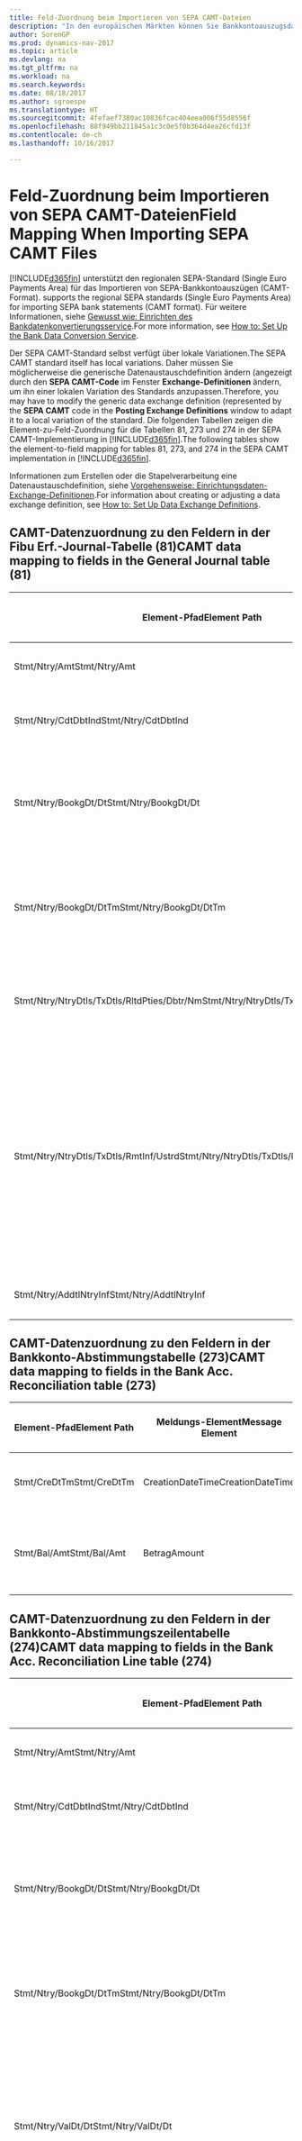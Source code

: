 ```yaml
---
title: Feld-Zuordnung beim Importieren von SEPA CAMT-Dateien
description: "In den europäischen Märkten können Sie Bankkontoauszugsdateien in den regionalen SEPA-Standards (einzelner Eurozahlungs-Bereich) importieren."
author: SorenGP
ms.prod: dynamics-nav-2017
ms.topic: article
ms.devlang: na
ms.tgt_pltfrm: na
ms.workload: na
ms.search.keywords: 
ms.date: 08/18/2017
ms.author: sgroespe
ms.translationtype: HT
ms.sourcegitcommit: 4fefaef7380ac10836fcac404eea006f55d8556f
ms.openlocfilehash: 88f949bb211845a1c3c0e5f0b364d4ea26cfd13f
ms.contentlocale: de-ch
ms.lasthandoff: 10/16/2017

---
```

# <a name="field-mapping-when-importing-sepa-camt-files"></a><span data-ttu-id="f242c-103">Feld-Zuordnung beim Importieren von SEPA CAMT-Dateien</span><span class="sxs-lookup"><span data-stu-id="f242c-103">Field Mapping When Importing SEPA CAMT Files</span></span>
[!INCLUDE[d365fin](includes/d365fin_md.md)]<span data-ttu-id="f242c-104"> unterstützt den regionalen SEPA-Standard (Single Euro Payments Area) für das Importieren von SEPA-Bankkontoauszügen (CAMT-Format).</span><span class="sxs-lookup"><span data-stu-id="f242c-104"> supports the regional SEPA standards (Single Euro Payments Area) for importing SEPA bank statements (CAMT format).</span></span> <span data-ttu-id="f242c-105">Für weitere Informationen, siehe [Gewusst wie: Einrichten des Bankdatenkonvertierungsservice](bank-how-setup-bank-data-conversion-service.md).</span><span class="sxs-lookup"><span data-stu-id="f242c-105">For more information, see [How to: Set Up the Bank Data Conversion Service](bank-how-setup-bank-data-conversion-service.md).</span></span>  

 <span data-ttu-id="f242c-106">Der SEPA CAMT-Standard selbst verfügt über lokale Variationen.</span><span class="sxs-lookup"><span data-stu-id="f242c-106">The SEPA CAMT standard itself has local variations.</span></span> <span data-ttu-id="f242c-107">Daher müssen Sie möglicherweise die generische Datenaustauschdefinition ändern (angezeigt durch den **SEPA CAMT-Code** im Fenster **Exchange-Definitionen** ändern, um ihn einer lokalen Variation des Standards anzupassen.</span><span class="sxs-lookup"><span data-stu-id="f242c-107">Therefore, you may have to modify the generic data exchange definition (represented by the **SEPA CAMT** code in the **Posting Exchange Definitions** window to adapt it to a local variation of the standard.</span></span> <span data-ttu-id="f242c-108">Die folgenden Tabellen zeigen die Element-zu-Feld-Zuordnung für die Tabellen 81, 273 und 274 in der SEPA CAMT-Implementierung in [!INCLUDE[d365fin](includes/d365fin_md.md)].</span><span class="sxs-lookup"><span data-stu-id="f242c-108">The following tables show the element-to-field mapping for tables 81, 273, and 274 in the SEPA CAMT implementation in [!INCLUDE[d365fin](includes/d365fin_md.md)].</span></span>  

 <span data-ttu-id="f242c-109">Informationen zum Erstellen oder die Stapelverarbeitung eine Datenaustauschdefinition, siehe [Vorgehensweise: Einrichtungsdaten-Exchange-Definitionen](across-how-to-set-up-data-exchange-definitions.md).</span><span class="sxs-lookup"><span data-stu-id="f242c-109">For information about creating or adjusting a data exchange definition, see [How to: Set Up Data Exchange Definitions](across-how-to-set-up-data-exchange-definitions.md).</span></span>  

## <a name="camt-data-mapping-to-fields-in-the-general-journal-table-81"></a><span data-ttu-id="f242c-110">CAMT-Datenzuordnung zu den Feldern in der Fibu Erf.-Journal-Tabelle (81)</span><span class="sxs-lookup"><span data-stu-id="f242c-110">CAMT data mapping to fields in the General Journal table (81)</span></span>  

|<span data-ttu-id="f242c-111">Element-Pfad</span><span class="sxs-lookup"><span data-stu-id="f242c-111">Element Path</span></span>|<span data-ttu-id="f242c-112">Meldungs-Element</span><span class="sxs-lookup"><span data-stu-id="f242c-112">Message Element</span></span>|<span data-ttu-id="f242c-113">Datentyp</span><span class="sxs-lookup"><span data-stu-id="f242c-113">Data Type</span></span>|<span data-ttu-id="f242c-114">Beschreibung</span><span class="sxs-lookup"><span data-stu-id="f242c-114">Description</span></span>|<span data-ttu-id="f242c-115">Kennzeichen mit negativem Zeichen</span><span class="sxs-lookup"><span data-stu-id="f242c-115">Negative-Sign Identifier</span></span>|<span data-ttu-id="f242c-116">Feldnr.</span><span class="sxs-lookup"><span data-stu-id="f242c-116">Field No.</span></span>|<span data-ttu-id="f242c-117">Feldname</span><span class="sxs-lookup"><span data-stu-id="f242c-117">Field Name</span></span>|  
|------------------|---------------------|---------------|-----------------|-------------------------------|---------------|----------------|  
|<span data-ttu-id="f242c-118">Stmt/Ntry/Amt</span><span class="sxs-lookup"><span data-stu-id="f242c-118">Stmt/Ntry/Amt</span></span>|<span data-ttu-id="f242c-119">Betrag</span><span class="sxs-lookup"><span data-stu-id="f242c-119">Amount</span></span>|<span data-ttu-id="f242c-120">Dezimal</span><span class="sxs-lookup"><span data-stu-id="f242c-120">Decimal</span></span>|<span data-ttu-id="f242c-121">Der Geldbetrag im Bargeldposten</span><span class="sxs-lookup"><span data-stu-id="f242c-121">The amount of money in the cash entry</span></span>||<span data-ttu-id="f242c-122">13</span><span class="sxs-lookup"><span data-stu-id="f242c-122">13</span></span>|<span data-ttu-id="f242c-123">Betrag</span><span class="sxs-lookup"><span data-stu-id="f242c-123">Amount</span></span>|  
|<span data-ttu-id="f242c-124">Stmt/Ntry/CdtDbtInd</span><span class="sxs-lookup"><span data-stu-id="f242c-124">Stmt/Ntry/CdtDbtInd</span></span>|<span data-ttu-id="f242c-125">CreditDebitIndicator</span><span class="sxs-lookup"><span data-stu-id="f242c-125">CreditDebitIndicator</span></span>|<span data-ttu-id="f242c-126">Text</span><span class="sxs-lookup"><span data-stu-id="f242c-126">Text</span></span>|<span data-ttu-id="f242c-127">Gibt an, ob der Posten ein Habenbetrag oder ein Sollposten ist</span><span class="sxs-lookup"><span data-stu-id="f242c-127">Indicates whether the entry is a credit or a debit entry</span></span>|<span data-ttu-id="f242c-128">DBIT</span><span class="sxs-lookup"><span data-stu-id="f242c-128">DBIT</span></span>|<span data-ttu-id="f242c-129">13</span><span class="sxs-lookup"><span data-stu-id="f242c-129">13</span></span>|<span data-ttu-id="f242c-130">Betrag</span><span class="sxs-lookup"><span data-stu-id="f242c-130">Amount</span></span>|  
|<span data-ttu-id="f242c-131">Stmt/Ntry/BookgDt/Dt</span><span class="sxs-lookup"><span data-stu-id="f242c-131">Stmt/Ntry/BookgDt/Dt</span></span>|<span data-ttu-id="f242c-132">Datum</span><span class="sxs-lookup"><span data-stu-id="f242c-132">Date</span></span>|<span data-ttu-id="f242c-133">Datum</span><span class="sxs-lookup"><span data-stu-id="f242c-133">Date</span></span>|<span data-ttu-id="f242c-134">Das Datum der Buchung eines Postens auf einem Konto oder in den Büchern des Buchhaltungsservices.</span><span class="sxs-lookup"><span data-stu-id="f242c-134">The date when an entry is posted to an account on the account servicer's books</span></span>||<span data-ttu-id="f242c-135">5</span><span class="sxs-lookup"><span data-stu-id="f242c-135">5</span></span>|<span data-ttu-id="f242c-136">Buchungsdatum</span><span class="sxs-lookup"><span data-stu-id="f242c-136">Posting Date</span></span>|  
|<span data-ttu-id="f242c-137">Stmt/Ntry/BookgDt/DtTm</span><span class="sxs-lookup"><span data-stu-id="f242c-137">Stmt/Ntry/BookgDt/DtTm</span></span>|<span data-ttu-id="f242c-138">DateTime</span><span class="sxs-lookup"><span data-stu-id="f242c-138">DateTime</span></span>|<span data-ttu-id="f242c-139">DateTime</span><span class="sxs-lookup"><span data-stu-id="f242c-139">DateTime</span></span>|<span data-ttu-id="f242c-140">Das Datum und die Uhrzeit der Buchung eines Postens auf einem Konto oder in den Büchern des Buchhaltungsservices.</span><span class="sxs-lookup"><span data-stu-id="f242c-140">The date and time when an entry is posted to an account on the account servicer's books</span></span>||<span data-ttu-id="f242c-141">5</span><span class="sxs-lookup"><span data-stu-id="f242c-141">5</span></span>|<span data-ttu-id="f242c-142">Buchungsdatum</span><span class="sxs-lookup"><span data-stu-id="f242c-142">Posting Date</span></span>|  
|<span data-ttu-id="f242c-143">Stmt/Ntry/NtryDtls/TxDtls/RltdPties/Dbtr/Nm</span><span class="sxs-lookup"><span data-stu-id="f242c-143">Stmt/Ntry/NtryDtls/TxDtls/RltdPties/Dbtr/Nm</span></span>|<span data-ttu-id="f242c-144">Name</span><span class="sxs-lookup"><span data-stu-id="f242c-144">Name</span></span>|<span data-ttu-id="f242c-145">Text</span><span class="sxs-lookup"><span data-stu-id="f242c-145">Text</span></span>|<span data-ttu-id="f242c-146">Der Name der Partei, die einen Geldbetrag an das (wesentlichen) schuldet können</span><span class="sxs-lookup"><span data-stu-id="f242c-146">The name of the party that owes an amount of money to the (ultimate) creditor</span></span>||<span data-ttu-id="f242c-147">1221</span><span class="sxs-lookup"><span data-stu-id="f242c-147">1221</span></span>|<span data-ttu-id="f242c-148">Informationen Zahlender</span><span class="sxs-lookup"><span data-stu-id="f242c-148">Payer Information</span></span>|  
|<span data-ttu-id="f242c-149">Stmt/Ntry/NtryDtls/TxDtls/RmtInf/Ustrd</span><span class="sxs-lookup"><span data-stu-id="f242c-149">Stmt/Ntry/NtryDtls/TxDtls/RmtInf/Ustrd</span></span>|<span data-ttu-id="f242c-150">Unstrukturiert</span><span class="sxs-lookup"><span data-stu-id="f242c-150">Unstructured</span></span>|<span data-ttu-id="f242c-151">Text</span><span class="sxs-lookup"><span data-stu-id="f242c-151">Text</span></span>|<span data-ttu-id="f242c-152">Informationen, die angegeben werden, um Abgleichen/Abstimmung eines Postens mit den Artikeln zu aktivieren, die die Zahlung abgleichen soll, wie etwa Handelsrechnungen in einem Debitorensystem, in unstrukturierter Form.</span><span class="sxs-lookup"><span data-stu-id="f242c-152">Information supplied to enable the matching/reconciliation of an entry with the items that the payment is intended to settle, such as commercial invoices in an accounts-receivable system, in an unstructured form</span></span>||<span data-ttu-id="f242c-153">8</span><span class="sxs-lookup"><span data-stu-id="f242c-153">8</span></span>|<span data-ttu-id="f242c-154">Beschreibung</span><span class="sxs-lookup"><span data-stu-id="f242c-154">Description</span></span>|  
|<span data-ttu-id="f242c-155">Stmt/Ntry/AddtlNtryInf</span><span class="sxs-lookup"><span data-stu-id="f242c-155">Stmt/Ntry/AddtlNtryInf</span></span>|<span data-ttu-id="f242c-156">ZusätzlicheEingabeInformationen</span><span class="sxs-lookup"><span data-stu-id="f242c-156">AdditionalEntryInformation</span></span>|<span data-ttu-id="f242c-157">Text</span><span class="sxs-lookup"><span data-stu-id="f242c-157">Text</span></span>|<span data-ttu-id="f242c-158">Zusätzliche Informationen zu der Eingabe</span><span class="sxs-lookup"><span data-stu-id="f242c-158">Additional information about the entry</span></span>||<span data-ttu-id="f242c-159">1222</span><span class="sxs-lookup"><span data-stu-id="f242c-159">1222</span></span>|<span data-ttu-id="f242c-160">Transaktionsinformationen</span><span class="sxs-lookup"><span data-stu-id="f242c-160">Transaction Information</span></span>|  

## <a name="camt-data-mapping-to-fields-in-the-bank-acc-reconciliation-table-273"></a><span data-ttu-id="f242c-161">CAMT-Datenzuordnung zu den Feldern in der Bankkonto-Abstimmungstabelle (273)</span><span class="sxs-lookup"><span data-stu-id="f242c-161">CAMT data mapping to fields in the Bank Acc. Reconciliation table (273)</span></span>  

|<span data-ttu-id="f242c-162">Element-Pfad</span><span class="sxs-lookup"><span data-stu-id="f242c-162">Element Path</span></span>|<span data-ttu-id="f242c-163">Meldungs-Element</span><span class="sxs-lookup"><span data-stu-id="f242c-163">Message Element</span></span>|<span data-ttu-id="f242c-164">Datentyp</span><span class="sxs-lookup"><span data-stu-id="f242c-164">Data Type</span></span>|<span data-ttu-id="f242c-165">Beschreibung</span><span class="sxs-lookup"><span data-stu-id="f242c-165">Description</span></span>|<span data-ttu-id="f242c-166">Kennzeichen mit negativem Zeichen</span><span class="sxs-lookup"><span data-stu-id="f242c-166">Negative-Sign Identifier</span></span>|<span data-ttu-id="f242c-167">Feldnr.</span><span class="sxs-lookup"><span data-stu-id="f242c-167">Field No.</span></span>|<span data-ttu-id="f242c-168">Feldname</span><span class="sxs-lookup"><span data-stu-id="f242c-168">Field Name</span></span>|  
|------------------|---------------------|---------------|-----------------|-------------------------------|---------------|----------------|  
|<span data-ttu-id="f242c-169">Stmt/CreDtTm</span><span class="sxs-lookup"><span data-stu-id="f242c-169">Stmt/CreDtTm</span></span>|<span data-ttu-id="f242c-170">CreationDateTime</span><span class="sxs-lookup"><span data-stu-id="f242c-170">CreationDateTime</span></span>|<span data-ttu-id="f242c-171">Datum</span><span class="sxs-lookup"><span data-stu-id="f242c-171">Date</span></span>|<span data-ttu-id="f242c-172">Das Datum und die Uhrzeit der Erstellung der Nachricht.</span><span class="sxs-lookup"><span data-stu-id="f242c-172">The date and time when the message was created</span></span>||<span data-ttu-id="f242c-173">3</span><span class="sxs-lookup"><span data-stu-id="f242c-173">3</span></span>|<span data-ttu-id="f242c-174">Auszugsdatum</span><span class="sxs-lookup"><span data-stu-id="f242c-174">Statement Date</span></span>|  
|<span data-ttu-id="f242c-175">Stmt/Bal/Amt</span><span class="sxs-lookup"><span data-stu-id="f242c-175">Stmt/Bal/Amt</span></span>|<span data-ttu-id="f242c-176">Betrag</span><span class="sxs-lookup"><span data-stu-id="f242c-176">Amount</span></span>|<span data-ttu-id="f242c-177">Dezimal</span><span class="sxs-lookup"><span data-stu-id="f242c-177">Decimal</span></span>|<span data-ttu-id="f242c-178">Der Betrag, der aus den Nettobeträgen für alle Soll- und Habenposten resultiert</span><span class="sxs-lookup"><span data-stu-id="f242c-178">The amount resulting from the netted amounts for all debit and credit entries</span></span>||<span data-ttu-id="f242c-179">4</span><span class="sxs-lookup"><span data-stu-id="f242c-179">4</span></span>|<span data-ttu-id="f242c-180">Auszug Schluss-Saldo</span><span class="sxs-lookup"><span data-stu-id="f242c-180">Statement Ending Balance</span></span>|  

## <a name="camt-data-mapping-to-fields-in-the-bank-acc-reconciliation-line-table-274"></a><span data-ttu-id="f242c-181">CAMT-Datenzuordnung zu den Feldern in der Bankkonto-Abstimmungszeilentabelle (274)</span><span class="sxs-lookup"><span data-stu-id="f242c-181">CAMT data mapping to fields in the Bank Acc. Reconciliation Line table (274)</span></span>  

|<span data-ttu-id="f242c-182">Element-Pfad</span><span class="sxs-lookup"><span data-stu-id="f242c-182">Element Path</span></span>|<span data-ttu-id="f242c-183">Meldungs-Element</span><span class="sxs-lookup"><span data-stu-id="f242c-183">Message Element</span></span>|<span data-ttu-id="f242c-184">Datentyp</span><span class="sxs-lookup"><span data-stu-id="f242c-184">Data Type</span></span>|<span data-ttu-id="f242c-185">Beschreibung</span><span class="sxs-lookup"><span data-stu-id="f242c-185">Description</span></span>|<span data-ttu-id="f242c-186">Kennzeichen mit negativem Zeichen</span><span class="sxs-lookup"><span data-stu-id="f242c-186">Negative-Sign Identifier</span></span>|<span data-ttu-id="f242c-187">Feldnr.</span><span class="sxs-lookup"><span data-stu-id="f242c-187">Field No.</span></span>|<span data-ttu-id="f242c-188">Feldname</span><span class="sxs-lookup"><span data-stu-id="f242c-188">Field Name</span></span>|  
|------------------|---------------------|---------------|-----------------|-------------------------------|---------------|----------------|  
|<span data-ttu-id="f242c-189">Stmt/Ntry/Amt</span><span class="sxs-lookup"><span data-stu-id="f242c-189">Stmt/Ntry/Amt</span></span>|<span data-ttu-id="f242c-190">Betrag</span><span class="sxs-lookup"><span data-stu-id="f242c-190">Amount</span></span>|<span data-ttu-id="f242c-191">Dezimal</span><span class="sxs-lookup"><span data-stu-id="f242c-191">Decimal</span></span>|<span data-ttu-id="f242c-192">Der Geldbetrag im Bargeldposten</span><span class="sxs-lookup"><span data-stu-id="f242c-192">The amount of money in the cash entry</span></span>||<span data-ttu-id="f242c-193">7</span><span class="sxs-lookup"><span data-stu-id="f242c-193">7</span></span>|<span data-ttu-id="f242c-194">Auszugsbetrag</span><span class="sxs-lookup"><span data-stu-id="f242c-194">Statement Amount</span></span>|  
|<span data-ttu-id="f242c-195">Stmt/Ntry/CdtDbtInd</span><span class="sxs-lookup"><span data-stu-id="f242c-195">Stmt/Ntry/CdtDbtInd</span></span>|<span data-ttu-id="f242c-196">CreditDebitIndicator</span><span class="sxs-lookup"><span data-stu-id="f242c-196">CreditDebitIndicator</span></span>|<span data-ttu-id="f242c-197">Text</span><span class="sxs-lookup"><span data-stu-id="f242c-197">Text</span></span>|<span data-ttu-id="f242c-198">Gibt an, ob der Posten ein Habenbetrag oder ein Sollposten ist</span><span class="sxs-lookup"><span data-stu-id="f242c-198">Indicates whether the entry is a credit or a debit entry</span></span>|<span data-ttu-id="f242c-199">DBIT</span><span class="sxs-lookup"><span data-stu-id="f242c-199">DBIT</span></span>|<span data-ttu-id="f242c-200">7</span><span class="sxs-lookup"><span data-stu-id="f242c-200">7</span></span>|<span data-ttu-id="f242c-201">Auszugsbetrag</span><span class="sxs-lookup"><span data-stu-id="f242c-201">Statement Amount</span></span>|  
|<span data-ttu-id="f242c-202">Stmt/Ntry/BookgDt/Dt</span><span class="sxs-lookup"><span data-stu-id="f242c-202">Stmt/Ntry/BookgDt/Dt</span></span>|<span data-ttu-id="f242c-203">Datum</span><span class="sxs-lookup"><span data-stu-id="f242c-203">Date</span></span>|<span data-ttu-id="f242c-204">Datum</span><span class="sxs-lookup"><span data-stu-id="f242c-204">Date</span></span>|<span data-ttu-id="f242c-205">Das Datum der Buchung eines Postens auf einem Konto oder in den Büchern des Buchhaltungsservices.</span><span class="sxs-lookup"><span data-stu-id="f242c-205">The date when an entry is posted to an account on the account servicer's books</span></span>||<span data-ttu-id="f242c-206">5</span><span class="sxs-lookup"><span data-stu-id="f242c-206">5</span></span>|<span data-ttu-id="f242c-207">Transaktionsdatum</span><span class="sxs-lookup"><span data-stu-id="f242c-207">Transaction Date</span></span>|  
|<span data-ttu-id="f242c-208">Stmt/Ntry/BookgDt/DtTm</span><span class="sxs-lookup"><span data-stu-id="f242c-208">Stmt/Ntry/BookgDt/DtTm</span></span>|<span data-ttu-id="f242c-209">DateTime</span><span class="sxs-lookup"><span data-stu-id="f242c-209">DateTime</span></span>|<span data-ttu-id="f242c-210">DateTime</span><span class="sxs-lookup"><span data-stu-id="f242c-210">DateTime</span></span>|<span data-ttu-id="f242c-211">Das Datum und die Uhrzeit der Buchung eines Postens auf einem Konto oder in den Büchern des Buchhaltungsservices.</span><span class="sxs-lookup"><span data-stu-id="f242c-211">The date and time when an entry is posted to an account on the account servicer's books</span></span>||<span data-ttu-id="f242c-212">5</span><span class="sxs-lookup"><span data-stu-id="f242c-212">5</span></span>|<span data-ttu-id="f242c-213">Transaktionsdatum</span><span class="sxs-lookup"><span data-stu-id="f242c-213">Transaction Date</span></span>|  
|<span data-ttu-id="f242c-214">Stmt/Ntry/ValDt/Dt</span><span class="sxs-lookup"><span data-stu-id="f242c-214">Stmt/Ntry/ValDt/Dt</span></span>|<span data-ttu-id="f242c-215">Datum</span><span class="sxs-lookup"><span data-stu-id="f242c-215">Date</span></span>|<span data-ttu-id="f242c-216">Datum</span><span class="sxs-lookup"><span data-stu-id="f242c-216">Date</span></span>|<span data-ttu-id="f242c-217">Das Datum, an dem Anlagen für den Kontobesitzer im Falle eines Habenpostens verfügbar sind oder oder im Falle eines Sollpostens nicht mehr verfügbar sind.</span><span class="sxs-lookup"><span data-stu-id="f242c-217">The date when assets become available to the account owner in case of a credit entry, or cease to be available to the account owner in case of a debit entry</span></span>||<span data-ttu-id="f242c-218">12</span><span class="sxs-lookup"><span data-stu-id="f242c-218">12</span></span>|<span data-ttu-id="f242c-219">Valutadatum</span><span class="sxs-lookup"><span data-stu-id="f242c-219">Value Date</span></span>|  
|<span data-ttu-id="f242c-220">Stmt/Ntry/ValDt/DtTm</span><span class="sxs-lookup"><span data-stu-id="f242c-220">Stmt/Ntry/ValDt/DtTm</span></span>|<span data-ttu-id="f242c-221">DateTime</span><span class="sxs-lookup"><span data-stu-id="f242c-221">DateTime</span></span>|<span data-ttu-id="f242c-222">DateTime</span><span class="sxs-lookup"><span data-stu-id="f242c-222">DateTime</span></span>|<span data-ttu-id="f242c-223">Das Datum und die Uhrzeit, wenn Anlagen für den Kontobesitzer im Falle eines Habenpostens verfügbar sind oder oder im Falle eines Sollpostens nicht mehr verfügbar sind.</span><span class="sxs-lookup"><span data-stu-id="f242c-223">The date and time when assets become available to the account owner in case of a credit entry, or cease to be available to the account owner in case of a debit entry</span></span>||<span data-ttu-id="f242c-224">12</span><span class="sxs-lookup"><span data-stu-id="f242c-224">12</span></span>|<span data-ttu-id="f242c-225">Valutadatum</span><span class="sxs-lookup"><span data-stu-id="f242c-225">Value Date</span></span>|  
|<span data-ttu-id="f242c-226">Stmt/Ntry/NtryDtls/TxDtls/RltdPties/Dbtr/Nm</span><span class="sxs-lookup"><span data-stu-id="f242c-226">Stmt/Ntry/NtryDtls/TxDtls/RltdPties/Dbtr/Nm</span></span>|<span data-ttu-id="f242c-227">Name</span><span class="sxs-lookup"><span data-stu-id="f242c-227">Name</span></span>|<span data-ttu-id="f242c-228">Text</span><span class="sxs-lookup"><span data-stu-id="f242c-228">Text</span></span>|<span data-ttu-id="f242c-229">Der Name der Partei, die einen Geldbetrag an das (wesentlichen) schuldet können</span><span class="sxs-lookup"><span data-stu-id="f242c-229">The name of the party that owes an amount of money to the (ultimate) creditor</span></span>||<span data-ttu-id="f242c-230">15</span><span class="sxs-lookup"><span data-stu-id="f242c-230">15</span></span>|<span data-ttu-id="f242c-231">Informationen Zahlender</span><span class="sxs-lookup"><span data-stu-id="f242c-231">Payer Information</span></span>|  
|<span data-ttu-id="f242c-232">Stmt/Ntry/NtryDtls/TxDtls/RmtInf/Ustrd</span><span class="sxs-lookup"><span data-stu-id="f242c-232">Stmt/Ntry/NtryDtls/TxDtls/RmtInf/Ustrd</span></span>|<span data-ttu-id="f242c-233">Unstrukturiert</span><span class="sxs-lookup"><span data-stu-id="f242c-233">Unstructured</span></span>|<span data-ttu-id="f242c-234">Text</span><span class="sxs-lookup"><span data-stu-id="f242c-234">Text</span></span>|<span data-ttu-id="f242c-235">Informationen, die angegeben werden, um Abgleichen/Abstimmung eines Postens mit den Artikeln zu aktivieren, die die Zahlung abgleichen soll, wie etwa Handelsrechnungen in einem Debitorensystem, in unstrukturierter Form.</span><span class="sxs-lookup"><span data-stu-id="f242c-235">Information supplied to enable the matching/reconciliation of an entry with the items that the payment is intended to settle, such as commercial invoices in an accounts-receivable system, in an unstructured form</span></span>||<span data-ttu-id="f242c-236">6</span><span class="sxs-lookup"><span data-stu-id="f242c-236">6</span></span>|<span data-ttu-id="f242c-237">Beschreibung</span><span class="sxs-lookup"><span data-stu-id="f242c-237">Description</span></span>|  
|<span data-ttu-id="f242c-238">Stmt/Ntry/AddtlNtryInf</span><span class="sxs-lookup"><span data-stu-id="f242c-238">Stmt/Ntry/AddtlNtryInf</span></span>|<span data-ttu-id="f242c-239">ZusätzlicheEingabeInformationen</span><span class="sxs-lookup"><span data-stu-id="f242c-239">AdditionalEntryInformation</span></span>|<span data-ttu-id="f242c-240">Text</span><span class="sxs-lookup"><span data-stu-id="f242c-240">Text</span></span>|<span data-ttu-id="f242c-241">Zusätzliche Informationen zu der Eingabe</span><span class="sxs-lookup"><span data-stu-id="f242c-241">Additional information about the entry</span></span>||<span data-ttu-id="f242c-242">16</span><span class="sxs-lookup"><span data-stu-id="f242c-242">16</span></span>|<span data-ttu-id="f242c-243">Transaktionsinformationen</span><span class="sxs-lookup"><span data-stu-id="f242c-243">Transaction Information</span></span>|  

 <span data-ttu-id="f242c-244">Elemente im **Ntry**-Knoten, die in [!INCLUDE[d365fin](includes/d365fin_md.md)] importiert, aber nicht mit einem Feld verknüpft werden, werden in der **Exch.Spaltendefinition buchen**-Tabelle gespeichert.</span><span class="sxs-lookup"><span data-stu-id="f242c-244">Elements in the **Ntry** node that are imported into [!INCLUDE[d365fin](includes/d365fin_md.md)] but not mapped to any fields are stored in the **Posting Exch. Column Def** table.</span></span> <span data-ttu-id="f242c-245">Benutzer können diese Elemente **Zahlungsabstimmungs-Erfassungsjournal**, **Zahlungsausgleich** und **Bankkonto Abstimmen** Fenstern anzeigen, indem sie die **Details zur Bankauszugsposition** Aktion auswählen.</span><span class="sxs-lookup"><span data-stu-id="f242c-245">Users can view these elements from the **Payment Reconciliation Journal**, **Payment Application**, and **Bank Acc. Reconciliation** windows by choosing the **Bank Statement Line Details** action.</span></span> <span data-ttu-id="f242c-246">Weitere Informationen finden Sie unter [So gehts: Abstimmen von Zahlungen mithilfe der automatischen Anwendung](receivables-how-reconcile-payments-auto-application.md).</span><span class="sxs-lookup"><span data-stu-id="f242c-246">For more information, see [How to: Reconcile Payments Using Automatic Application](receivables-how-reconcile-payments-auto-application.md).</span></span>  
## <a name="see-also"></a><span data-ttu-id="f242c-247">Siehe auch</span><span class="sxs-lookup"><span data-stu-id="f242c-247">See Also</span></span>  
[<span data-ttu-id="f242c-248">Einrichten eines Datenaustauschs</span><span class="sxs-lookup"><span data-stu-id="f242c-248">Setting Up Data Exchange</span></span>](across-set-up-data-exchange.md)  
[<span data-ttu-id="f242c-249">Daten elektronisch austauschen</span><span class="sxs-lookup"><span data-stu-id="f242c-249">Exchanging Data Electronically</span></span>](across-data-exchange.md)  
<span data-ttu-id="f242c-250">[Gewusst wie: Einrichten des Bankdatenkonvertierungsservice](bank-how-setup-bank-data-conversion-service.md) </span><span class="sxs-lookup"><span data-stu-id="f242c-250">[How to: Set Up the Bank Data Conversion Service](bank-how-setup-bank-data-conversion-service.md) </span></span>  
[<span data-ttu-id="f242c-251">Gewusst wie: Verwenden von XML-Schemata zur Vorbereitung von Datenaustauschdefinitionen</span><span class="sxs-lookup"><span data-stu-id="f242c-251">How to: Use XML Schemas to Prepare Data Exchange Definitions</span></span>](across-how-to-use-xml-schemas-to-prepare-data-exchange-definitions.md)  
[<span data-ttu-id="f242c-252">Vorgehensweise: Abstimmen von Zahlungen mithilfe der automatischen Anwendung</span><span class="sxs-lookup"><span data-stu-id="f242c-252">How to: Reconcile Payments Using Automatic Application</span></span>](receivables-how-reconcile-payments-auto-application.md)  

